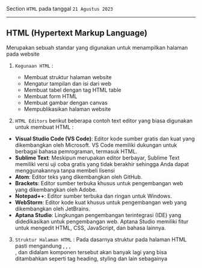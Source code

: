 Section `HTML` pada tanggal `21 Agustus 2023`

---

## HTML (Hypertext Markup Language)

Merupakan sebuah standar yang digunakan untuk menampilkan halaman pada website

1. `Kegunaan HTML` : 
    - Membuat struktur halaman website
    - Mengatur tampilan dan isi dari web
    - Membuat tabel dengan tag HTML table
    - Membuat form HTML
    - Membuat gambar dengan canvas
    - Mempublikasikan halaman website

2. `HTML Editors` berikut beberapa contoh text editor yang biasa digunakan untuk membuat HTML : 

- **Visual Studio Code (VS Code)**:
   Editor kode sumber gratis dan kuat yang dikembangkan oleh Microsoft. VS Code memiliki dukungan untuk berbagai bahasa pemrograman, termasuk HTML.
- **Sublime Text**:
  Meskipun merupakan editor berbayar, Sublime Text memiliki versi uji coba gratis yang tidak berakhir sehingga Anda dapat menggunakannya tanpa membeli lisensi
- **Atom**:
   Editor teks yang dikembangkan oleh GitHub.
- **Brackets**:
   Editor sumber terbuka khusus untuk pengembangan web yang dikembangkan oleh Adobe.
- **Notepad++**:
   Editor sumber terbuka dan ringan untuk Windows.
- **WebStorm**:
   Editor kode kuat khusus untuk pengembangan web yang dikembangkan oleh JetBrains.
- **Aptana Studio**:
    Lingkungan pengembangan terintegrasi (IDE) yang didedikasikan untuk pengembangan web. Aptana Studio memiliki fitur untuk mengedit HTML, CSS, JavaScript, dan bahasa lainnya.

3. `Struktur Halaman HTML` : Pada dasarnya struktur pada halaman HTML pasti mengandung <html></html>, <head></head>, <body></body>, <div></div>, <title></title> dan didalam komponen tersebut akan banyak lagi yang bisa ditambahkan seperti tag heading, styling dan lain sebagainya






